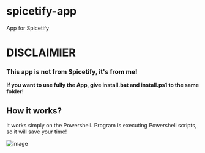 # spicetify-app
App for Spicetify


# DISCLAIMIER

### This app is not from Spicetify, it's from me!

**If you want to use fully the App, give install.bat and install.ps1 to the same folder!**

## How it works?

It works simply on the Powershell. Program is executing Powershell scripts, so it will save your time!

![image](https://user-images.githubusercontent.com/63445825/203255869-d5f5f054-d896-43fd-8770-b0ac72157113.png)

